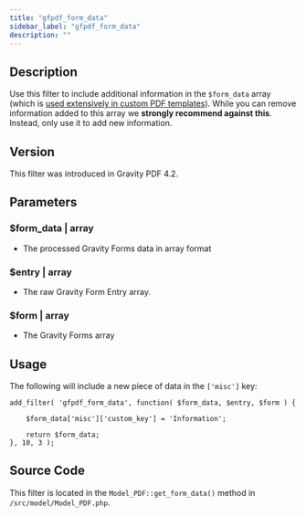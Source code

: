 ```yaml
---
title: "gfpdf_form_data"
sidebar_label: "gfpdf_form_data"
description: ""
---
```




## Description 

Use this filter to include additional information in the `$form_data` array (which is [used extensively in custom PDF templates](developer-php-form-data-array.md)). While you can remove information added to this array we **strongly recommend against this**. Instead, only use it to add new information.

## Version 

This filter was introduced in Gravity PDF 4.2.

## Parameters 

### $form_data | array
*  The processed Gravity Forms data in array format

### $entry | array
*  The raw Gravity Form Entry array.

### $form | array
*  The Gravity Forms array

## Usage 

The following will include a new piece of data in the `['misc']` key:

```
add_filter( 'gfpdf_form_data', function( $form_data, $entry, $form ) {

	$form_data['misc']['custom_key'] = 'Information';

	return $form_data;
}, 10, 3 );
```

## Source Code 

This filter is located in the `Model_PDF::get_form_data()` method in `/src/model/Model_PDF.php`.